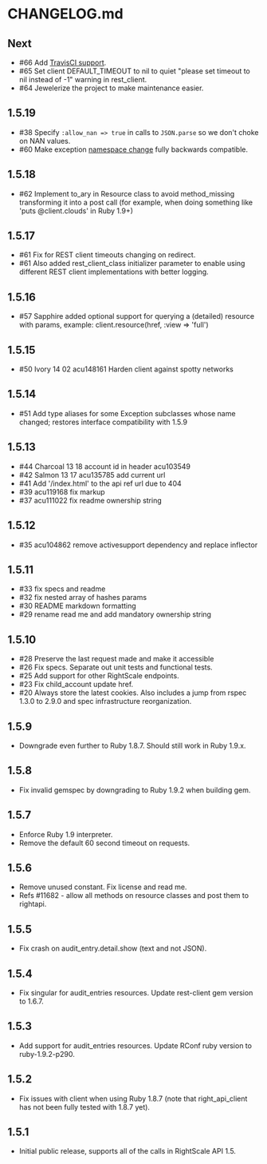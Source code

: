 # CHANGELOG.md

## Next
 - \#66 Add [TravisCI support](https://travis-ci.org/rightscale/right_api_client).
 - \#65 Set client DEFAULT_TIMEOUT to nil to quiet "please set timeout to nil instead of -1" warning in rest_client.
 - \#64 Jewelerize the project to make maintenance easier.

## 1.5.19
 - \#38 Specify `:allow_nan => true` in calls to `JSON.parse` so we don't choke on NAN values.
 - \#60 Make exception [namespace change](https://github.com/rightscale/right_api_client/commit/84f477907eef0a583ee5bec0ee5336309d933c75) fully backwards compatible.

## 1.5.18
 - \#62 Implement to_ary in Resource class to avoid method_missing transforming it into a post call
   (for example, when doing something like 'puts @client.clouds' in Ruby 1.9+)

## 1.5.17
 - \#61 Fix for REST client timeouts changing on redirect.
 - \#61 Also added rest_client_class initializer parameter to enable using different REST client implementations with better logging.

## 1.5.16
- \#57 Sapphire added optional support for querying a (detailed) resource with params, example: client.resource(href, :view => 'full')

## 1.5.15
- \#50 Ivory 14 02 acu148161 Harden client against spotty networks

## 1.5.14
- \#51 Add type aliases for some Exception subclasses whose name changed; restores interface compatibility with 1.5.9

## 1.5.13
- \#44 Charcoal 13 18 account id in header acu103549
- \#42 Salmon 13 17 acu135785 add current url
- \#41 Add '/index.html' to the api ref url due to 404
- \#39 acu119168 fix markup
- \#37 acu111022 fix readme ownership string

## 1.5.12
- \#35 acu104862 remove activesupport dependency and replace inflector

## 1.5.11
- \#33 fix specs and readme
- \#32 fix nested array of hashes params
- \#30 README markdown formatting
- \#29 rename read me and add mandatory ownership string

## 1.5.10
- \#28 Preserve the last request made and make it accessible
- \#26 Fix specs. Separate out unit tests and functional tests.
- \#25 Add support for other RightScale endpoints.
- \#23 Fix child_account update href.
- \#20 Always store the latest cookies. Also includes a jump from rspec 1.3.0 to 2.9.0 and spec infrastructure reorganization.

## 1.5.9
- Downgrade even further to Ruby 1.8.7. Should still work in Ruby 1.9.x.

## 1.5.8
- Fix invalid gemspec by downgrading to Ruby 1.9.2 when building gem.

## 1.5.7
- Enforce Ruby 1.9 interpreter.
- Remove the default 60 second timeout on requests.

## 1.5.6
- Remove unused constant. Fix license and read me.
- Refs #11682 - allow all methods on resource classes and post them to rightapi.

## 1.5.5
- Fix crash on audit_entry.detail.show (text and not JSON).

## 1.5.4
- Fix singular for audit_entries resources. Update rest-client gem version to 1.6.7.

## 1.5.3
- Add support for audit_entries resources. Update RConf ruby version to ruby-1.9.2-p290.

## 1.5.2
- Fix issues with client when using Ruby 1.8.7 (note that right_api_client has not been fully tested with 1.8.7 yet).

## 1.5.1
- Initial public release, supports all of the calls in RightScale API 1.5.
